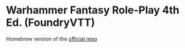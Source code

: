 # Warhammer Fantasy Role-Play 4th Ed. (FoundryVTT)


Homebrew version of the [official repo](https://github.com/CatoThe1stElder/WFRP-4th-Edition-FoundryVTT)
